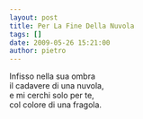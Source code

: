 ```yaml
---
layout: post
title: Per La Fine Della Nuvola
tags: []
date: 2009-05-26 15:21:00
author: pietro
---
```

Infisso nella sua ombra<br/>il cadavere di una nuvola,<br/>e mi cerchi solo per te,<br/>col colore di una fragola.
